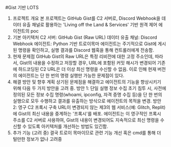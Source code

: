 #Gist 기반 LOTS
1. 프로젝트 개요
본 프로젝트는 GitHub Gist를 C2 서버로, Discord Webhook을 데이터 유출 채널로 활용하는 'Living off the Land & Services' 기반 원격 제어 에이전트의 poc
2. 기본 아키텍처
C2 서버: GitHub Gist (Raw URL)
데이터 유출 채널: Discord Webhook
에이전트: Python 기반 트로이목마
에이전트는 주기적으로 Gist에 게시된 명령을 확인하고, 실행 결과를 Discord 웹훅을 통해 컨트롤러에게 전송함.
3. 현재 문제점
GitHub Gist의 Raw URL은 특정 리비전에 대한 고정 주소인데,
따라서, Gist의 내용을 수정하고 저장할 경우, URL에 포함된 커밋 해시가 변경되어 기존에 하드코딩된 C2 URL은 더 이상 최신 명령을 수신할 수 없음.
이로 인해 현재 버전의 에이전트는 단 한 번의 명령 실행만 가능한 문제점이 있다.
4. 해결 방안 및 향후 계획
상기된 문제점을 해결하고 에이전트의 기능을 향상시키기 위해 다음 두 가지 방안을 고려 중.
방안 1: 단일 실행 정보 수집 
초기 침투 시, 사전에 정의된 모든 정보 수집 명령(whoami, ipconfig, 자격 증명 수집 등)을 단 한 번의 실행으로 모두 수행하고 결과를 유출하는 방식으로 에이전트의 목적을 변경.
방안 2: 영구 C2 프록시 구축 
URL이 변경되지 않는 제3의 웹 서비스(예: Glitch, Replit)에 Gist의 최신 내용을 중계하는 '프록시'를 배포.
에이전트는 이 영구적인 프록시 주소를 C2 서버로 사용하여, Gist의 내용이 변경되어도 지속적으로 최신 명령을 수신할 수 있도록 아키텍처를 개선하는 방법도 있긴함.
5. 추가 기능 (고려 중)
결국 트로이 목마이므로 관련 기능 개선 혹은 cmd를 통해 더 털만한 정보가 없나 고려중
